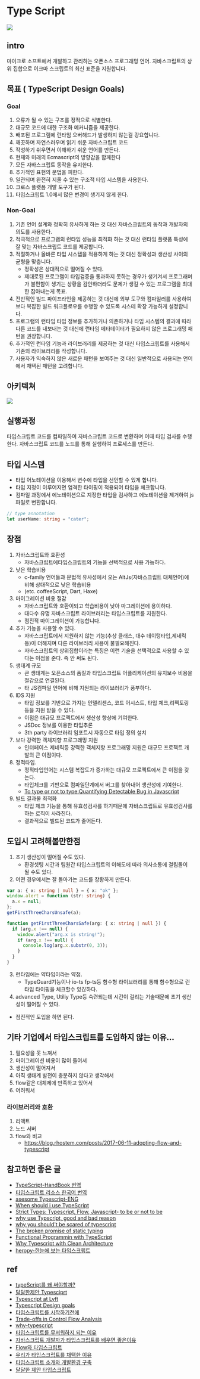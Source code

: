 # Type Script

![](../resource/img/typescript/typescript_.png)

## intro

마이크로 소프트에서 개발하고 관리하는 오픈소스 프로그래밍 언어. 자바스크립트의 상위 집합으로 이크마 스크립트의 최신 표준을 지원합니다.

## 목표 ( TypeScript Design Goals)

### Goal

1. 오류가 될 수 있는 구조를 정적으로 식별한다.
2. 대규모 코드에 대한 구조화 메커니즘을 제공한다.
3. 배포된 프로그램에 런타임 오버해드가 발생하지 않는걸 강요합니다.
4. 깨끗하며 자연스러우며 읽기 쉬운 자바스크립트 코드
5. 작성하기 쉬우면서 이해하기 쉬운 언어를 만든다.
6. 현재와 미래의 Ecmascript의 방향감을 함께한다
7. 모든 자바스크립트 동작을 유지한다.
8. 추가적인 표현의 문법을 피한다.
9. 일관되며 완전히 지울 수 있는 구조적 타입 시스템을 사용한다.
10. 크로스 플랫폼 개발 도구가 된다.
11. 타입스크립트 1.0에서 많은 변경이 생기지 않게 한다.

### Non-Goal

1. 기존 언어 설계와 정확히 유사하게 하는 것 대신 자바스크립트의 동작과 개발자의 의도를 사용한다.
2. 적극적으로 프로그램의 런타임 성능을 최적화 하는 것 대신 런타임 플랫폼 특성에 잘 맞는 자바스크립트 코드를 제공합니다.
3. 적절하거나 올바른 타입 시스텝을 적용하게 하는 것 대신 정확성과 생산성 사이의 균형을 맞춥니다.
   - 정확성은 상대적으로 떨어질 수 있다.
   - 제대로된 프로그램이 타입검증을 통과하지 못하는 경우가 생기겨서 프로그래머가 불편함이 생기는 상황을 감안하더라도 문제가 생길 수 있는 프로그램을 최대한 잡아내는게 목표.
4. 전반적인 빌드 파이프라인을 제공하는 것 대신에 외부 도구와 컴파일러를 사용하여 보다 복잡한 빌드 워크플로우를 수행할 수 있도록 시스테 확장 가능하게 설정합니다.
5. 프로그램의 런타임 타입 정보를 추가하거나 의존하거나 타입 시스템의 결과에 따라 다른 코드를 내보내는 것 대신에 런타임 메타데이터가 필요하지 않은 프로그래밍 패턴을 권장합니다.
6. 추가적인 런타임 기능과 라이브러리를 제공하는 것 대신 타입스크립트를 사용해서 기존의 라이브러리를 작성합니다.
7. 사용자가 익숙하지 않은 새로운 패턴을 보여주는 것 대신 일반적으로 사용되는 언어에서 채택된 패턴을 고려합니다.

## 아키텍쳐

![](../resource/img/typescript/typescriptArchitectectural.png)

## 실행과정

타입스크립트 코드를 컴파일하여 자바스크립트 코드로 변환하며 이때 타입 검사를 수행한다.
자바스크립트 코드를 노드를 통해 실행하여 프로세스를 만든다.

## 타입 시스템

- 타입 어노테이션을 이용해서 변수에 타입을 선언할 수 있게 합니다.
- 타입 지정이 이루어지면 엄격한 타이핑이 적용되어 타입을 체크합니다.
- 컴파일 과정에서 에노테이션으로 지정한 타입을 검사하고 에노테이션을 제거하여 js파일로 변환합니다.

```ts
// type annotation
let userName: string = "cater";
```

## 장점

1. 자바스크립트와 호환성
   - 자바스크립트에타입스크립트의 기능을 선택적으로 사용 가능하다.
2. 낮은 학습비용
   - c-family 언어들과 문법적 유사성에서 오는 AltJs(자바스크립트 대체언어)에 비해 상대적으로 낮은 학습비용
   - (etc. coffeeScript, Dart, Haxe)
3. 마이그레이션 비용 절감
   - 자바스크립트와 호환이되고 학습비용이 낮아 마그레이션에 용이하다.
   - 대다수 유명 자바스크립트 라이브러리는 타입스크립트를 지원한다.
   - 점진적 마이그레이션이 가능합니다.
4. 추가 기능을 사용할 수 있다.
   - 자바스크립트에서 지원하지 않는 기능(추상 클래스, 대수 데이텅타입,제네릭 등)이 더해지며 다른 라이브러리 사용이 불필요해진다.
   - 자바스크립트의 상위집합이라는 특징은 이런 기술을 선택적으로 사용할 수 있다는 이점을 준다. 즉 안 써도 된다.
5. 생태계 규모
   - 큰 생태계는 오픈소스의 품질과 타입스크립트 어플리케이션의 유지보수 비용을 절감으로 연결된다.
   - 타 JS컴파일 언어에 비해 지원되는 라이브러리가 풍부하다.
6. IDS 지원
   - 타입 정보를 기반으로 가지는 인텔리센스, 코드 어시스트, 타입 체크,리펙토링 등을 지원 받을 수 있다.
   - 이점은 대규모 프로젝트에서 생산성 향상에 기여한다.
   - JSDoc 정보를 이용한 타입추론
   - 3th party 라이브러리 임포트시 자동으로 타입 정의 설치
7. 보다 강력한 객체지향 프로그래밍 지원
   - 인터페이스 제네릭등 강력한 객체지향 프로그래밍 지원은 대규모 프로젝트 개발의 큰 이점이다.
8. 정적타입.
   - 정적타입언어는 시스템 복잡도가 증가하는 대규모 프로젝트에서 큰 이점을 갖는다.
   - 타입체크를 기반으로 컴파일단계에서 버그를 찾아내어 생산성에 기여한다.
   - [To type or not to type:Quantifying Detectable Bug in Javascript](http://earlbarr.com/publications/typestudy.pdf)
9. 빌드 결과물 최적화
   - 타입 체크 기능을 통해 유효성검사를 하기때문에 자바스크립트로 유효성검사를 하는 로직이 사라진다.
   - 결과적으로 빌드된 코드가 줄어든다.

## 도입시 고려해볼만한점

1. 초기 생산성이 떨어질 수도 있다.
   - 환경셋팅 시간과 팀원간 타입스크립트의 이해도에 따라 의사소통에 걸림돌이 될 수도 있다.
2. 어떤 경우에서는 잘 돌아가는 코드를 장황하게 만든다.

```ts
var a: { x: string | null } = { x: "ok" };
window.alert = function (str: string) {
  a.x = null;
};
getFirstThreeCharsUnsafe(a);

function getFirstThreeCharsSafe(arg: { x: string | null }) {
  if (arg.x !== null) {
    window.alert("arg.x is string!");
    if (arg.x !== null) {
      console.log(arg.x.substr(0, 3));
    }
  }
}
```

3. 런타임에는 약타입이라는 약점.
   - TypeGuard기능이나 io-ts fp-ts등 함수형 라이브러리를 통해 함수형으로 런타임 타이핑을 체크할수 있긶하다.
4. advanced Type, Utiliy Type등 숙련되는데 시간이 걸리는 기술때문에 초기 생산성이 떨어질 수 있다.

- 점진적인 도입을 하면 된다.

## 기타 기업에서 타입스크립트를 도입하지 않는 이유...

1. 필요성을 못 느껴서
2. 마이그레이션 비용이 많이 들어서
3. 생산성이 떨어져서
4. 아직 생태계 발전이 충분하지 않다고 생각해서
5. flow같은 대체제에 만족하고 있어서
6. 어려워서

### 라이브러리와 호환

1. 리액트
2. 노드 서버
3. flow와 비교
   - https://blog.rhostem.com/posts/2017-06-11-adopting-flow-and-typescript

## 참고하면 좋은 글

- [TypeScript-HandBook 번역](https://typescript-kr.github.io/)
- [타입스크립트 리소스 한국어 번역](https://github.com/typescript-kr/awesome-typescript-korean)
- [asesome Typescript-ENG](https://github.com/dzharii/awesome-typescript)
- [When should i use TypeScript](https://www.freecodecamp.org/news/when-should-i-use-typescript-311cb5fe801b/)
- [Strict Types: Typescript, Flow, Javascript- to be or not to be](https://codeburst.io/strict-types-typescript-flow-javascript-to-be-or-not-to-be-959d2d20c007)
- [why use Typscript, good and bad reason](https://itnext.io/why-use-typescript-good-and-bad-reasons-ccd807b292fb)
- [why you should't be scared of typescript](https://scotch.io/tutorials/why-you-shouldnt-be-scared-of-typescript)
- [The broken promise of static typing](https://labs.ig.com/static-typing-promise)
- [Functional Programmin with TypeScript](https://react-etc.net/entry/functional-programming-with-typescript)
- [Why Typescript with Clean Architecture](https://www.slideshare.net/ssuser44df45/why-typescript-with-clean-architecture-82371194)
- [heropy-한눈에 보는 타입스크립트](https://heropy.blog/2020/01/27/typescript/)

## ref

- [typeScript를 왜 써야할까?](https://hyunseob.github.io/2018/08/12/do-you-need-to-use-ts/)
- [달달한제안 Typesciprt](https://jbee.io/typescript/you_might_need_typescript/)
- [Typescript at Lyft](https://eng.lyft.com/typescript-at-lyft-64f0702346ea)
- [Typescript Design goals](https://github.com/Microsoft/TypeScript/wiki/TypeScript-Design-Goals)
- [타입스크립트를 시작하기전에](https://velog.io/@dongwon2/TypeScript%EB%A5%BC-%EC%8B%9C%EC%9E%91%ED%95%98%EA%B8%B0-%EC%A0%84%EC%97%90-%EC%9D%B4%EC%A0%95%EB%8F%84%EB%8A%94-%ED%95%B4%EC%A4%98%EC%95%BC%EC%A7%80)
- [Trade-offs in Control Flow Analysis](https://github.com/Microsoft/TypeScript/issues/9998)
- [why-typescript](https://ahnheejong.gitbook.io/ts-for-jsdev/01-introducing-typescript/why-typescript)
- [타입스크립트를 무서워하지 되는 이유](https://han41858.tistory.com/14)
- [자바스크립트 개발자가 타입스크립트를 배우면 좋은이유](https://blog.eunsatio.io/develop/Javascript-%EA%B0%9C%EB%B0%9C%EC%9E%90%EA%B0%80-TypeScript%EB%A5%BC-%EB%B0%B0%EC%9A%B0%EB%A9%B4-%EC%A2%8B%EC%9D%80-%EC%9D%B4%EC%9C%A0)
- [Flow와 타입스크립트](https://blog.rhostem.com/posts/2017-06-11-adopting-flow-and-typescript)
- [우리가 타입스크립트를 채택한 이유](https://medium.com/@constell99/%EC%9A%B0%EB%A6%AC%EA%B0%80-typescript%EB%A5%BC-%EC%84%A0%ED%83%9D%ED%95%9C-%EC%9D%B4%EC%9C%A0-b0a423654f1e)
- [타입스크립트 소개와 개발환경 구축](https://poiemaweb.com/typescript-introduction)
- [달달한 제안 타입스크립트](https://jbee.io/typescript/you_might_need_typescript/)
